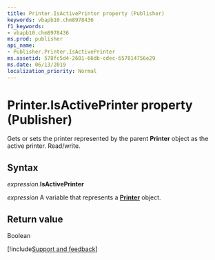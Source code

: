 ```yaml
---
title: Printer.IsActivePrinter property (Publisher)
keywords: vbapb10.chm8978436
f1_keywords:
- vbapb10.chm8978436
ms.prod: publisher
api_name:
- Publisher.Printer.IsActivePrinter
ms.assetid: 578fc5d4-2601-66db-cdec-657814756e29
ms.date: 06/13/2019
localization_priority: Normal
---
```



# Printer.IsActivePrinter property (Publisher)

Gets or sets the printer represented by the parent **Printer** object as the active printer. Read/write.


## Syntax

_expression_.**IsActivePrinter**

_expression_ A variable that represents a **[Printer](Publisher.Printer.md)** object.


## Return value

Boolean

[!include[Support and feedback](~/includes/feedback-boilerplate.md)]